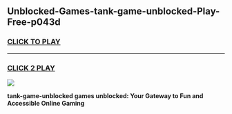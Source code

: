 
## Unblocked-Games-tank-game-unblocked-Play-Free-p043d
<h3>
<a href="https://premium76.site?title=tank-game-unblocked&ref=23A">CLICK TO PLAY</a></h3>
<hr>

<h3>
<a href="https://premium76.site?title=tank-game-unblocked&ref=23A">CLICK 2 PLAY</a>
  
</h3>

<a href="https://premium76.site?title=tank-game-unblocked&ref=23A"><img src="https://clearcache.store/games.png"></a>


**tank-game-unblocked games unblocked: Your Gateway to Fun and Accessible Online Gaming**
